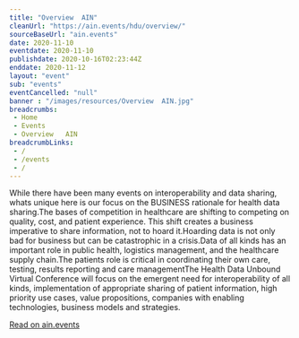 ```yaml
--- 
title: "Overview  AIN"
cleanUrl: "https://ain.events/hdu/overview/"
sourceBaseUrl: "ain.events"
date: 2020-11-10
eventdate: 2020-11-10
publishdate: 2020-10-16T02:23:44Z
enddate: 2020-11-12
layout: "event"
sub: "events"
eventCancelled: "null"
banner : "/images/resources/Overview  AIN.jpg"
breadcrumbs:
 - Home
 - Events
 - Overview   AIN
breadcrumbLinks:
 - / 
 - /events
 - / 
---
```

While there have been many events on interoperability and data sharing, whats unique here is our focus on the BUSINESS rationale for health data sharing.The bases of competition in healthcare are shifting to competing on quality, cost, and patient experience. This shift creates a business imperative to share information, not to hoard it.Hoarding data is not only bad for business but can be catastrophic in a crisis.Data of all kinds has an important role in public health, logistics management, and the healthcare supply chain.The patients role is critical in coordinating their own care, testing, results reporting and care managementThe Health Data Unbound Virtual Conference will focus on the emergent need for interoperability of all kinds, implementation of appropriate sharing of patient information, high priority use cases, value propositions, companies with enabling technologies, business models and strategies.  
  
[Read on ain.events](https://ain.events/hdu/overview/)
